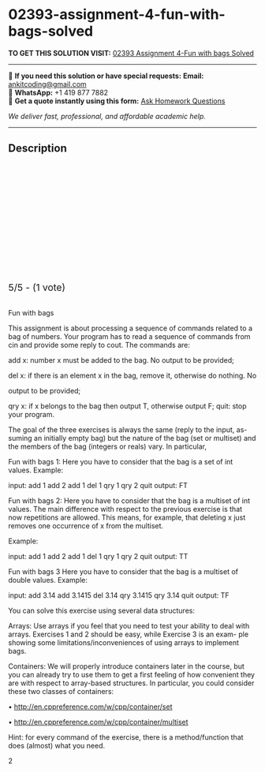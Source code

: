 # 02393-assignment-4-fun-with-bags-solved
**TO GET THIS SOLUTION VISIT:** [02393 Assignment 4-Fun with bags Solved](https://www.ankitcodinghub.com/product/02393-assignment-4-solved/)


---

📩 **If you need this solution or have special requests:** **Email:** ankitcoding@gmail.com  
📱 **WhatsApp:** +1 419 877 7882  
📄 **Get a quote instantly using this form:** [Ask Homework Questions](https://www.ankitcodinghub.com/services/ask-homework-questions/)

*We deliver fast, professional, and affordable academic help.*

---

<h2>Description</h2>



<div class="kk-star-ratings kksr-auto kksr-align-center kksr-valign-top" data-payload="{&quot;align&quot;:&quot;center&quot;,&quot;id&quot;:&quot;101438&quot;,&quot;slug&quot;:&quot;default&quot;,&quot;valign&quot;:&quot;top&quot;,&quot;ignore&quot;:&quot;&quot;,&quot;reference&quot;:&quot;auto&quot;,&quot;class&quot;:&quot;&quot;,&quot;count&quot;:&quot;1&quot;,&quot;legendonly&quot;:&quot;&quot;,&quot;readonly&quot;:&quot;&quot;,&quot;score&quot;:&quot;5&quot;,&quot;starsonly&quot;:&quot;&quot;,&quot;best&quot;:&quot;5&quot;,&quot;gap&quot;:&quot;4&quot;,&quot;greet&quot;:&quot;Rate this product&quot;,&quot;legend&quot;:&quot;5\/5 - (1 vote)&quot;,&quot;size&quot;:&quot;24&quot;,&quot;title&quot;:&quot;02393 Assignment 4-Fun with bags Solved&quot;,&quot;width&quot;:&quot;138&quot;,&quot;_legend&quot;:&quot;{score}\/{best} - ({count} {votes})&quot;,&quot;font_factor&quot;:&quot;1.25&quot;}">

<div class="kksr-stars">

<div class="kksr-stars-inactive">
            <div class="kksr-star" data-star="1" style="padding-right: 4px">


<div class="kksr-icon" style="width: 24px; height: 24px;"></div>
        </div>
            <div class="kksr-star" data-star="2" style="padding-right: 4px">


<div class="kksr-icon" style="width: 24px; height: 24px;"></div>
        </div>
            <div class="kksr-star" data-star="3" style="padding-right: 4px">


<div class="kksr-icon" style="width: 24px; height: 24px;"></div>
        </div>
            <div class="kksr-star" data-star="4" style="padding-right: 4px">


<div class="kksr-icon" style="width: 24px; height: 24px;"></div>
        </div>
            <div class="kksr-star" data-star="5" style="padding-right: 4px">


<div class="kksr-icon" style="width: 24px; height: 24px;"></div>
        </div>
    </div>

<div class="kksr-stars-active" style="width: 138px;">
            <div class="kksr-star" style="padding-right: 4px">


<div class="kksr-icon" style="width: 24px; height: 24px;"></div>
        </div>
            <div class="kksr-star" style="padding-right: 4px">


<div class="kksr-icon" style="width: 24px; height: 24px;"></div>
        </div>
            <div class="kksr-star" style="padding-right: 4px">


<div class="kksr-icon" style="width: 24px; height: 24px;"></div>
        </div>
            <div class="kksr-star" style="padding-right: 4px">


<div class="kksr-icon" style="width: 24px; height: 24px;"></div>
        </div>
            <div class="kksr-star" style="padding-right: 4px">


<div class="kksr-icon" style="width: 24px; height: 24px;"></div>
        </div>
    </div>
</div>


<div class="kksr-legend" style="font-size: 19.2px;">
            5/5 - (1 vote)    </div>
    </div>
<div class="page" title="Page 1">
<div class="layoutArea">
<div class="column">
&nbsp;

Fun with bags

This assignment is about processing a sequence of commands related to a bag of numbers. Your program has to read a sequence of commands from cin and provide some reply to cout. The commands are:

add x: number x must be added to the bag. No output to be provided;

del x: if there is an element x in the bag, remove it, otherwise do nothing. No

output to be provided;

qry x: if x belongs to the bag then output T, otherwise output F; quit: stop your program.

The goal of the three exercises is always the same (reply to the input, as- suming an initially empty bag) but the nature of the bag (set or multiset) and the members of the bag (integers or reals) vary. In particular,

Fun with bags 1: Here you have to consider that the bag is a set of int values. Example:

input: add 1 add 2 add 1 del 1 qry 1 qry 2 quit output: FT

Fun with bags 2: Here you have to consider that the bag is a multiset of int values. The main difference with respect to the previous exercise is that now repetitions are allowed. This means, for example, that deleting x just removes one occurrence of x from the multiset.

Example:

input: add 1 add 2 add 1 del 1 qry 1 qry 2 quit output: TT

Fun with bags 3 Here you have to consider that the bag is a multiset of double values. Example:

input: add 3.14 add 3.1415 del 3.14 qry 3.1415 qry 3.14 quit output: TF

You can solve this exercise using several data structures:

Arrays: Use arrays if you feel that you need to test your ability to deal with arrays. Exercises 1 and 2 should be easy, while Exercise 3 is an exam- ple showing some limitations/inconveniences of using arrays to implement bags.

</div>
</div>
</div>
<div class="page" title="Page 2">
<div class="layoutArea">
<div class="column">
Containers: We will properly introduce containers later in the course, but you can already try to use them to get a first feeling of how convenient they are with respect to array-based structures. In particular, you could consider these two classes of containers:

• http://en.cppreference.com/w/cpp/container/set

• http://en.cppreference.com/w/cpp/container/multiset

Hint: for every command of the exercise, there is a method/function that does (almost) what you need.

</div>
</div>
<div class="layoutArea">
<div class="column">
2

</div>
</div>
</div>
